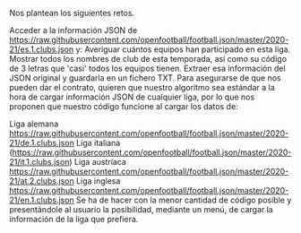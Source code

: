 Nos plantean los siguientes retos.

Acceder a la información JSON de https://raw.githubusercontent.com/openfootball/football.json/master/2020-21/es.1.clubs.json y:
Averiguar cuántos equipos han participado en esta liga.
Mostrar todos los nombres de club de esta temporada, así como su código de 3 letras que 'casi' todos los equipos tienen.
Extraer esa información del JSON original y guardarla en un fichero TXT.
Para asegurarse de que nos pueden dar el contrato, quieren que nuestro algoritmo sea estándar a la hora de cargar información JSON de cualquier liga, por lo que nos proponen que nuestro código funcione al cargar los datos de:

Liga alemana
https://raw.githubusercontent.com/openfootball/football.json/master/2020-21/de.1.clubs.json
Liga italiana
(https://raw.githubusercontent.com/openfootball/football.json/master/2020-21/it.1.clubs.json)
Liga austríaca
https://raw.githubusercontent.com/openfootball/football.json/master/2020-21/at.2.clubs.json
Liga inglesa
https://raw.githubusercontent.com/openfootball/football.json/master/2020-21/en.1.clubs.json
Se ha de hacer con la menor cantidad de código posible y presentándole al usuario la posibilidad, mediante un menú, de cargar la información de la liga que prefiera.
